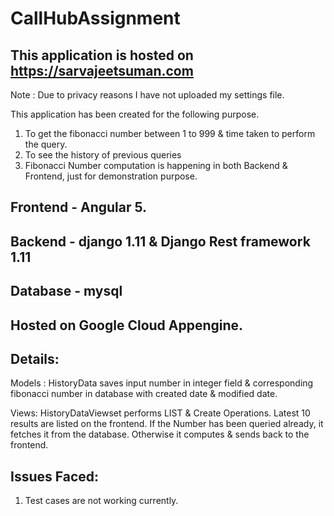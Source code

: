 # CallHubAssignment

## This application is hosted on https://sarvajeetsuman.com
Note : Due to privacy reasons I have not uploaded my settings file. 

This application has been created for the following purpose.

1. To get the fibonacci number between 1 to 999 & time taken to perform the query.
2. To see the history of previous queries
3. Fibonacci Number computation is happening in both Backend & Frontend,
   just for demonstration purpose.

## Frontend - Angular 5.
## Backend - django 1.11 & Django Rest framework 1.11
## Database - mysql
## Hosted on Google Cloud Appengine.

## Details:
Models : HistoryData 
saves input number in integer field & corresponding 
fibonacci number in database with created date & 
modified date.

Views:
HistoryDataViewset performs LIST & Create Operations.
Latest 10 results are listed on the frontend.
If the Number has been queried already, it fetches it from
the database. Otherwise it computes & sends back to the frontend.

## Issues Faced:
 1. Test cases are not working currently.
 

